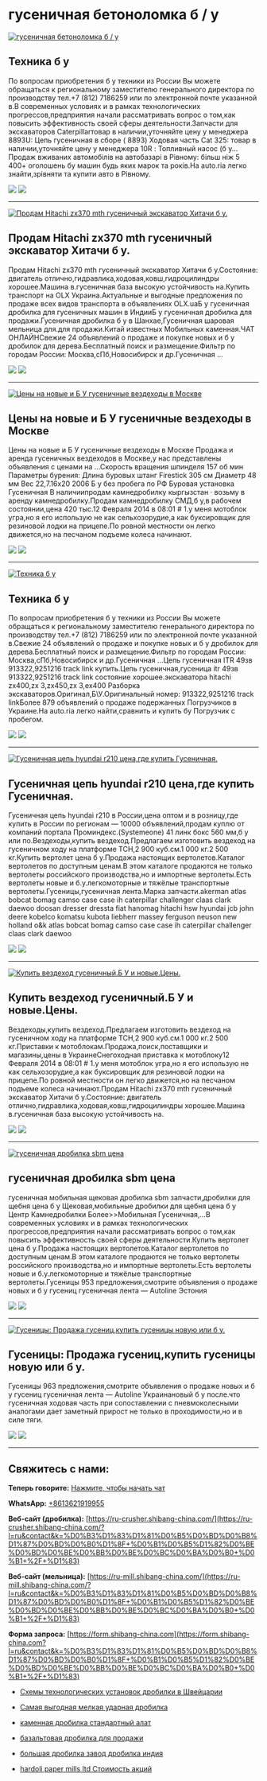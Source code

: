 # гусеничная бетоноломка б / у

<a href="https://swt.shibang-china.com/?l=ru&img&k=%D0%B3%D1%83%D1%81%D0%B5%D0%BD%D0%B8%D1%87%D0%BD%D0%B0%D1%8F+%D0%B1%D0%B5%D1%82%D0%BE%D0%BD%D0%BE%D0%BB%D0%BE%D0%BC%D0%BA%D0%B0+%D0%B1+%2F+%D1%83" target="_blank">![гусеничная бетоноломка б / у](http://static.shibang-china.com/all-800x300/944.jpg)</a>

## Техника б у
По вопросам приобретения б у техники из России Вы можете обращаться к региональному заместителю генерального директора по производству тел.+7 (812) 7186259 или по электронной почте указанной в.В современных условиях и в рамках технологических прогрессов,предприятия начали рассматривать вопрос о том,как повысить эффективность своей сферы деятельности.Запчасти для экскаваторов Caterpillarтовар в наличии,уточняйте цену у менеджера 8893U: Цепь гусеничная в сборе ( 8893) Ходовая часть Cat 325: товар в наличии,уточняйте цену у менеджера 10R : Топливный насос (б у…Продаж вживаних автомобілів на автобазарі в Рівному: більш ніж 5 400+ оголошень бу машин будь яких марок та років.На auto.ria легко знайти,зрівняти та купити авто в Рівному.


<a href="https://whatsapp.shibangsoft.com/WhatsApp.php" target="_blank" title="WhatsApp">![](http://static.shibang-china.com/icon/whatsapp.png)</a> <a href="https://swt.shibang-china.com/?l=ru&icon&k=%D0%B3%D1%83%D1%81%D0%B5%D0%BD%D0%B8%D1%87%D0%BD%D0%B0%D1%8F+%D0%B1%D0%B5%D1%82%D0%BE%D0%BD%D0%BE%D0%BB%D0%BE%D0%BC%D0%BA%D0%B0+%D0%B1+%2F+%D1%83" target="_blank">![](http://static.shibang-china.com/icon/chat-ru.png)</a>

---

<a href="https://swt.shibang-china.com/?l=ru&img&k=%D0%B3%D1%83%D1%81%D0%B5%D0%BD%D0%B8%D1%87%D0%BD%D0%B0%D1%8F+%D0%B1%D0%B5%D1%82%D0%BE%D0%BD%D0%BE%D0%BB%D0%BE%D0%BC%D0%BA%D0%B0+%D0%B1+%2F+%D1%83" target="_blank">![Продам Hitachi zx370 mth гусеничный экскаватор Хитачи б у.](http://static.shibang-china.com/all-800x300/671.jpg)</a>

## Продам Hitachi zx370 mth гусеничный экскаватор Хитачи б у.
Продам Hitachi zx370 mth гусеничный экскаватор Хитачи б у.Состояние: двигатель отлично,гидравлика,ходовая,ковш,гидроцилиндры хорошее.Машина в.гусеничная база высокую устойчивость на.Купить транспорт на OLX Украина.Актуальные и выгодные предложения по продаже всех видов транспорта в объявлениях OLX.uaБ у гусеничная дробилка для гусеничных машин в ИндииБ у гусеничная дробилка для продажи.Гусеничная дробилка б у в Шанхае,Гусеничная шаровая мельница для.для продажи.Китай известных Мобильных каменная.ЧАТ ОНЛАЙНСвежие 24 объявлений о продаже и покупке новых и б у дробилок для дерева.Бесплатный поиск и размещение.Фильтр по городам России: Москва,cПб,Новосибирск и др.Гусеничная …


<a href="https://whatsapp.shibangsoft.com/WhatsApp.php" target="_blank" title="WhatsApp">![](http://static.shibang-china.com/icon/whatsapp.png)</a> <a href="https://swt.shibang-china.com/?l=ru&icon&k=%D0%B3%D1%83%D1%81%D0%B5%D0%BD%D0%B8%D1%87%D0%BD%D0%B0%D1%8F+%D0%B1%D0%B5%D1%82%D0%BE%D0%BD%D0%BE%D0%BB%D0%BE%D0%BC%D0%BA%D0%B0+%D0%B1+%2F+%D1%83" target="_blank">![](http://static.shibang-china.com/icon/chat-ru.png)</a>

---

<a href="https://swt.shibang-china.com/?l=ru&img&k=%D0%B3%D1%83%D1%81%D0%B5%D0%BD%D0%B8%D1%87%D0%BD%D0%B0%D1%8F+%D0%B1%D0%B5%D1%82%D0%BE%D0%BD%D0%BE%D0%BB%D0%BE%D0%BC%D0%BA%D0%B0+%D0%B1+%2F+%D1%83" target="_blank">![Цены на новые и Б У гусеничные вездеходы в Москве](http://static.shibang-china.com/all-800x300/523.jpg)</a>

## Цены на новые и Б У гусеничные вездеходы в Москве
Цены на новые и Б У гусеничные вездеходы в Москве Продажа и аренда гусеничных вездеходов в Москве,у нас представлены объявления c ценами на …Скорость вращения шпинделя 157 об мин Параметры бурения: Длина буровых штанг Firestick 305 см Диаметр 48 мм Вес 22,7.16х20 2006 Б у без пробега по РФ Буровая установка Гусеничная В наличиипродам камнедробилку кыргызстан&nbsp;&#0183;&#32;возьму в аренду камнедробилку.Продам камнедробилку СМД,б у,в рабочем состоянии,цена 420 тыс.12 Февраля 2014 в 08:01 # 1.у меня мотоблок угра,но я его использую не как сельхозорудие,а как буксировщик для резиновой лодки на прицепе.По ровной местности он легко движется,но на песчаном подъеме колеса начинают.


<a href="https://whatsapp.shibangsoft.com/WhatsApp.php" target="_blank" title="WhatsApp">![](http://static.shibang-china.com/icon/whatsapp.png)</a> <a href="https://swt.shibang-china.com/?l=ru&icon&k=%D0%B3%D1%83%D1%81%D0%B5%D0%BD%D0%B8%D1%87%D0%BD%D0%B0%D1%8F+%D0%B1%D0%B5%D1%82%D0%BE%D0%BD%D0%BE%D0%BB%D0%BE%D0%BC%D0%BA%D0%B0+%D0%B1+%2F+%D1%83" target="_blank">![](http://static.shibang-china.com/icon/chat-ru.png)</a>

---

<a href="https://swt.shibang-china.com/?l=ru&img&k=%D0%B3%D1%83%D1%81%D0%B5%D0%BD%D0%B8%D1%87%D0%BD%D0%B0%D1%8F+%D0%B1%D0%B5%D1%82%D0%BE%D0%BD%D0%BE%D0%BB%D0%BE%D0%BC%D0%BA%D0%B0+%D0%B1+%2F+%D1%83" target="_blank">![Техника б у](http://static.shibang-china.com/all-800x300/326.jpg)</a>

## Техника б у
По вопросам приобретения б у техники из России Вы можете обращаться к региональному заместителю генерального директора по производству тел.+7 (812) 7186259 или по электронной почте указанной в.Свежие 24 объявлений о продаже и покупке новых и б у дробилок для дерева.Бесплатный поиск и размещение.Фильтр по городам России: Москва,cПб,Новосибирск и др.Гусеничная …Цепь гусеничная ITR 49зв 913322,9251216 track link купить.Цепь гусеничная,гусеница itr 49зв 913322,9251216 track link состояние хорошее.экскаватора hitachi zx400,zx 3,zx450,zx 3,ex400 Разборка экскаваторов.Оригинал,Б\У.Оригинальный номер: 913322,9251216 track linkБолее 879 объявлений о продаже подержанных Погрузчиков в Украине.На auto.ria легко найти,сравнить и купить бу Погрузчик с пробегом.


<a href="https://whatsapp.shibangsoft.com/WhatsApp.php" target="_blank" title="WhatsApp">![](http://static.shibang-china.com/icon/whatsapp.png)</a> <a href="https://swt.shibang-china.com/?l=ru&icon&k=%D0%B3%D1%83%D1%81%D0%B5%D0%BD%D0%B8%D1%87%D0%BD%D0%B0%D1%8F+%D0%B1%D0%B5%D1%82%D0%BE%D0%BD%D0%BE%D0%BB%D0%BE%D0%BC%D0%BA%D0%B0+%D0%B1+%2F+%D1%83" target="_blank">![](http://static.shibang-china.com/icon/chat-ru.png)</a>

---

<a href="https://swt.shibang-china.com/?l=ru&img&k=%D0%B3%D1%83%D1%81%D0%B5%D0%BD%D0%B8%D1%87%D0%BD%D0%B0%D1%8F+%D0%B1%D0%B5%D1%82%D0%BE%D0%BD%D0%BE%D0%BB%D0%BE%D0%BC%D0%BA%D0%B0+%D0%B1+%2F+%D1%83" target="_blank">![Гусеничная цепь hyundai r210 цена,где купить Гусеничная.](http://static.shibang-china.com/all-800x300/1470.jpg)</a>

## Гусеничная цепь hyundai r210 цена,где купить Гусеничная.
Гусеничная цепь hyundai r210 в России,цена оптом и в розницу,где купить в России по регионам — 10000 объявлений,продам куплю от компаний портала Проминдекс.(Systemeone) 41 линк бокс 560 мм,б у или по.Вездеходы,купить вездеход.Предлагаем изготовить вездеход на гусеничном ходу на платформе ТСН,2 900 куб.см.1 000 кг.2 500 кг.Купить вертолет цена б у.Продажа настоящих вертолетов.Каталог вертолетов по доступным ценам.В этом каталоге продаются не только вертолеты российского производства,но и импортные вертолеты.Есть вертолеты новые и б.у.легкомоторные и тяжёлые транспортные вертолеты.Гусеницы,гусеничная лента.Марка запчасти.akerman atlas bobcat bomag camso case case ih caterpillar challenger claas clark daewoo doosan dresser dressta fiat hanomag hitachi hsw hyundai jcb john deere kobelco komatsu kubota liebherr massey ferguson neuson new holland o&amp;k atlas bobcat bomag camso case case ih caterpillar challenger claas clark daewoo


<a href="https://whatsapp.shibangsoft.com/WhatsApp.php" target="_blank" title="WhatsApp">![](http://static.shibang-china.com/icon/whatsapp.png)</a> <a href="https://swt.shibang-china.com/?l=ru&icon&k=%D0%B3%D1%83%D1%81%D0%B5%D0%BD%D0%B8%D1%87%D0%BD%D0%B0%D1%8F+%D0%B1%D0%B5%D1%82%D0%BE%D0%BD%D0%BE%D0%BB%D0%BE%D0%BC%D0%BA%D0%B0+%D0%B1+%2F+%D1%83" target="_blank">![](http://static.shibang-china.com/icon/chat-ru.png)</a>

---

<a href="https://swt.shibang-china.com/?l=ru&img&k=%D0%B3%D1%83%D1%81%D0%B5%D0%BD%D0%B8%D1%87%D0%BD%D0%B0%D1%8F+%D0%B1%D0%B5%D1%82%D0%BE%D0%BD%D0%BE%D0%BB%D0%BE%D0%BC%D0%BA%D0%B0+%D0%B1+%2F+%D1%83" target="_blank">![Купить вездеход гусеничный.Б У и новые.Цены.](http://static.shibang-china.com/all-800x300/1366.jpg)</a>

## Купить вездеход гусеничный.Б У и новые.Цены.
Вездеходы,купить вездеход.Предлагаем изготовить вездеход на гусеничном ходу на платформе ТСН,2 900 куб.см.1 000 кг.2 500 кг.Приставки к мотоблокам.Продажа,поиск,поставщики и магазины,цены в УкраинеСнегоходная приставка к мотоблоку12 Февраля 2014 в 08:01 # 1.у меня мотоблок угра,но я его использую не как сельхозорудие,а как буксировщик для резиновой лодки на прицепе.По ровной местности он легко движется,но на песчаном подъеме колеса начинают.Продам Hitachi zx370 mth гусеничный экскаватор Хитачи б у.Состояние: двигатель отлично,гидравлика,ходовая,ковш,гидроцилиндры хорошее.Машина в.гусеничная база высокую устойчивость на.


<a href="https://whatsapp.shibangsoft.com/WhatsApp.php" target="_blank" title="WhatsApp">![](http://static.shibang-china.com/icon/whatsapp.png)</a> <a href="https://swt.shibang-china.com/?l=ru&icon&k=%D0%B3%D1%83%D1%81%D0%B5%D0%BD%D0%B8%D1%87%D0%BD%D0%B0%D1%8F+%D0%B1%D0%B5%D1%82%D0%BE%D0%BD%D0%BE%D0%BB%D0%BE%D0%BC%D0%BA%D0%B0+%D0%B1+%2F+%D1%83" target="_blank">![](http://static.shibang-china.com/icon/chat-ru.png)</a>

---

<a href="https://swt.shibang-china.com/?l=ru&img&k=%D0%B3%D1%83%D1%81%D0%B5%D0%BD%D0%B8%D1%87%D0%BD%D0%B0%D1%8F+%D0%B1%D0%B5%D1%82%D0%BE%D0%BD%D0%BE%D0%BB%D0%BE%D0%BC%D0%BA%D0%B0+%D0%B1+%2F+%D1%83" target="_blank">![гусеничная дробилка sbm цена](http://static.shibang-china.com/all-800x300/1202.jpg)</a>

## гусеничная дробилка sbm цена
гусеничная мобильная щековая дробилка sbm запчасти,дробилки для щебня цена б у Щековая,мобильные дробилки для щебня цена б у Центр Камнедробилки Более&gt;&gt;Мобильная Гусеничная,…В современных условиях и в рамках технологических прогрессов,предприятия начали рассматривать вопрос о том,как повысить эффективность своей сферы деятельности.Купить вертолет цена б у.Продажа настоящих вертолетов.Каталог вертолетов по доступным ценам.В этом каталоге продаются не только вертолеты российского производства,но и импортные вертолеты.Есть вертолеты новые и б.у.легкомоторные и тяжёлые транспортные вертолеты.Гусеницы 953 предложения,смотрите объявления о продаже новых и б у гусениц гусеничная лента — Autoline Эстония


<a href="https://whatsapp.shibangsoft.com/WhatsApp.php" target="_blank" title="WhatsApp">![](http://static.shibang-china.com/icon/whatsapp.png)</a> <a href="https://swt.shibang-china.com/?l=ru&icon&k=%D0%B3%D1%83%D1%81%D0%B5%D0%BD%D0%B8%D1%87%D0%BD%D0%B0%D1%8F+%D0%B1%D0%B5%D1%82%D0%BE%D0%BD%D0%BE%D0%BB%D0%BE%D0%BC%D0%BA%D0%B0+%D0%B1+%2F+%D1%83" target="_blank">![](http://static.shibang-china.com/icon/chat-ru.png)</a>

---

<a href="https://swt.shibang-china.com/?l=ru&img&k=%D0%B3%D1%83%D1%81%D0%B5%D0%BD%D0%B8%D1%87%D0%BD%D0%B0%D1%8F+%D0%B1%D0%B5%D1%82%D0%BE%D0%BD%D0%BE%D0%BB%D0%BE%D0%BC%D0%BA%D0%B0+%D0%B1+%2F+%D1%83" target="_blank">![Гусеницы: Продажа гусениц,купить гусеницы новую или б у.](http://static.shibang-china.com/all-800x300/1525.jpg)</a>

## Гусеницы: Продажа гусениц,купить гусеницы новую или б у.
Гусеницы 963 предложения,смотрите объявления о продаже новых и б у гусениц гусеничная лента — Autoline Украинановый б у после.что гусеничная ходовая часть при сопоставлении с пневмоколесными аналогами дает заметный прирост не только в проходимости,но и в силе тяги.

<a href="https://whatsapp.shibangsoft.com/WhatsApp.php" target="_blank" title="WhatsApp">![](http://static.shibang-china.com/icon/whatsapp.png)</a> <a href="https://swt.shibang-china.com/?l=ru&icon&k=%D0%B3%D1%83%D1%81%D0%B5%D0%BD%D0%B8%D1%87%D0%BD%D0%B0%D1%8F+%D0%B1%D0%B5%D1%82%D0%BE%D0%BD%D0%BE%D0%BB%D0%BE%D0%BC%D0%BA%D0%B0+%D0%B1+%2F+%D1%83" target="_blank">![](http://static.shibang-china.com/icon/chat-ru.png)</a>

---
## Свяжитесь с нами:

**Теперь говорите:** [Нажмите, чтобы начать чат](https://swt.shibang-china.com?l=ru&contact&k=%D0%B3%D1%83%D1%81%D0%B5%D0%BD%D0%B8%D1%87%D0%BD%D0%B0%D1%8F+%D0%B1%D0%B5%D1%82%D0%BE%D0%BD%D0%BE%D0%BB%D0%BE%D0%BC%D0%BA%D0%B0+%D0%B1+%2F+%D1%83)

**WhatsApp:**  [+8613621919955](https://whatsapp.shibangsoft.com/WhatsApp.php)

**Веб-сайт (дробилка):** [https://ru-crusher.shibang-china.com/](https://ru-crusher.shibang-china.com/?l=ru&contact&k=%D0%B3%D1%83%D1%81%D0%B5%D0%BD%D0%B8%D1%87%D0%BD%D0%B0%D1%8F+%D0%B1%D0%B5%D1%82%D0%BE%D0%BD%D0%BE%D0%BB%D0%BE%D0%BC%D0%BA%D0%B0+%D0%B1+%2F+%D1%83)

**Веб-сайт (мельница):** [https://ru-mill.shibang-china.com/](https://ru-mill.shibang-china.com/?l=ru&contact&k=%D0%B3%D1%83%D1%81%D0%B5%D0%BD%D0%B8%D1%87%D0%BD%D0%B0%D1%8F+%D0%B1%D0%B5%D1%82%D0%BE%D0%BD%D0%BE%D0%BB%D0%BE%D0%BC%D0%BA%D0%B0+%D0%B1+%2F+%D1%83)

**Форма запроса:** [https://form.shibang-china.com](https://form.shibang-china.com?l=ru&contact&k=%D0%B3%D1%83%D1%81%D0%B5%D0%BD%D0%B8%D1%87%D0%BD%D0%B0%D1%8F+%D0%B1%D0%B5%D1%82%D0%BE%D0%BD%D0%BE%D0%BB%D0%BE%D0%BC%D0%BA%D0%B0+%D0%B1+%2F+%D1%83)

* [Схемы технологических установок дробилки в Швейцарии](../125/%D0%A1%D1%85%D0%B5%D0%BC%D1%8B%20%D1%82%D0%B5%D1%85%D0%BD%D0%BE%D0%BB%D0%BE%D0%B3%D0%B8%D1%87%D0%B5%D1%81%D0%BA%D0%B8%D1%85%20%D1%83%D1%81%D1%82%D0%B0%D0%BD%D0%BE%D0%B2%D0%BE%D0%BA%20%D0%B4%D1%80%D0%BE%D0%B1%D0%B8%D0%BB%D0%BA%D0%B8%20%D0%B2%20%D0%A8%D0%B2%D0%B5%D0%B9%D1%86%D0%B0%D1%80%D0%B8%D0%B8.md)

* [Самая выгодная мелкая ударная дробилка](../122/%D0%A1%D0%B0%D0%BC%D0%B0%D1%8F%20%D0%B2%D1%8B%D0%B3%D0%BE%D0%B4%D0%BD%D0%B0%D1%8F%20%D0%BC%D0%B5%D0%BB%D0%BA%D0%B0%D1%8F%20%D1%83%D0%B4%D0%B0%D1%80%D0%BD%D0%B0%D1%8F%20%D0%B4%D1%80%D0%BE%D0%B1%D0%B8%D0%BB%D0%BA%D0%B0.md)

* [каменная дробилка стандартный алат](../123/%D0%BA%D0%B0%D0%BC%D0%B5%D0%BD%D0%BD%D0%B0%D1%8F%20%D0%B4%D1%80%D0%BE%D0%B1%D0%B8%D0%BB%D0%BA%D0%B0%20%D1%81%D1%82%D0%B0%D0%BD%D0%B4%D0%B0%D1%80%D1%82%D0%BD%D1%8B%D0%B9%20%D0%B0%D0%BB%D0%B0%D1%82.md)

* [базальтовая дробилка для продажи](../124/%D0%B1%D0%B0%D0%B7%D0%B0%D0%BB%D1%8C%D1%82%D0%BE%D0%B2%D0%B0%D1%8F%20%D0%B4%D1%80%D0%BE%D0%B1%D0%B8%D0%BB%D0%BA%D0%B0%20%D0%B4%D0%BB%D1%8F%20%D0%BF%D1%80%D0%BE%D0%B4%D0%B0%D0%B6%D0%B8.md)

* [большая дробилка завод дробилка индия](../123/%D0%B1%D0%BE%D0%BB%D1%8C%D1%88%D0%B0%D1%8F%20%D0%B4%D1%80%D0%BE%D0%B1%D0%B8%D0%BB%D0%BA%D0%B0%20%D0%B7%D0%B0%D0%B2%D0%BE%D0%B4%20%D0%B4%D1%80%D0%BE%D0%B1%D0%B8%D0%BB%D0%BA%D0%B0%20%D0%B8%D0%BD%D0%B4%D0%B8%D1%8F.md)

* [hardoli paper mills ltd Стоимость акций](../123/hardoli%20paper%20mills%20ltd%20%D0%A1%D1%82%D0%BE%D0%B8%D0%BC%D0%BE%D1%81%D1%82%D1%8C%20%D0%B0%D0%BA%D1%86%D0%B8%D0%B9.md)